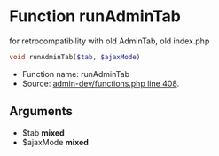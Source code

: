 Function runAdminTab
===========================

for retrocompatibility with old AdminTab, old index.php



```php
void runAdminTab($tab, $ajaxMode)
```

* Function name: runAdminTab
* Source: [admin-dev/functions.php line 408](https://github.com/PrestaShop/PrestaShop/blob/1.6.0.3/admin-dev/functions.php#L408).

Arguments
---------

* $tab **mixed**
* $ajaxMode **mixed**

